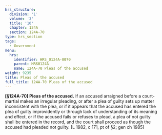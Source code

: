 ```yaml
---
hrs_structure:
  division: '1'
  volume: '3'
  title: '10'
  chapter: 124A
  section: 124A-70
type: hrs_section
tags:
  - Government
menu:
  hrs:
    identifier: HRS_0124A-0070
    parent: HRS0124A
    name: 124A-70 Pleas of the accused
weight: 9235
title: Pleas of the accused
full_title: 124A-70 Pleas of the accused
---
```

**[§124A-70] Pleas of the accused.** If an accused arraigned before a court-martial makes an irregular pleading, or after a plea of guilty sets up matter inconsistent with the plea, or if it appears that the accused has entered the plea of guilty improvidently or through lack of understanding of its meaning and effect, or if the accused fails or refuses to plead, a plea of not guilty shall be entered in the record, and the court shall proceed as though the accused had pleaded not guilty. [L 1982, c 171, pt of §2; gen ch 1985]